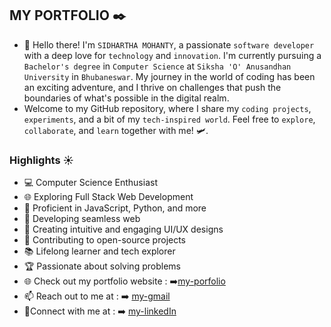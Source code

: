 ## MY PORTFOLIO ✒️

- 👋 Hello there! I'm `SIDHARTHA MOHANTY`, a passionate `software developer` with a deep love for `technology` and `innovation`. I'm currently pursuing a `Bachelor's degree` in `Computer Science` at `Siksha 'O' Anusandhan University` in `Bhubaneswar`. My journey in the world of coding has been an exciting adventure, and I thrive on challenges that push the boundaries of what's possible in the digital realm. 
- Welcome to my GitHub repository, where I share my `coding projects`, `experiments`, and a bit of my `tech-inspired world`. Feel free to `explore`, `collaborate`, and `learn` together with me! 🛩️.

### Highlights ☀️

- 💻 Computer Science Enthusiast
- 🌐 Exploring Full Stack Web Development
- 🎯 Proficient in JavaScript, Python, and more
- 🚀 Developing seamless web
- 🌈 Creating intuitive and engaging UI/UX designs
- 🌟 Contributing to open-source projects
- 📚 Lifelong learner and tech explorer
- 🏆 Passionate about solving problems
- 🌐 Check out my portfolio website : ➡️[my-porfolio](https://sid-portfolio-taupe.vercel.app/)
- 📫 Reach out to me at : ➡️ [my-gmail](https://mail.google.com/mail/u/0/#inbox)
- 📱Connect with me at : ➡️ [my-linkedIn](https://www.linkedin.com/in/sidhartha2002)


